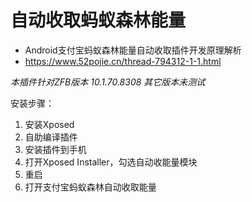 # 自动收取蚂蚁森林能量

+ Android支付宝蚂蚁森林能量自动收取插件开发原理解析
+ https://www.52pojie.cn/thread-794312-1-1.html

*本插件针对ZFB版本 $10.1.70.8308$ 其它版本未测试*

安装步骤：
1. 安装Xposed
2. 自助编译插件
3. 安装插件到手机
4. 打开Xposed Installer，勾选自动收能量模块
5. 重启
6. 打开支付宝蚂蚁森林自动收取能量
